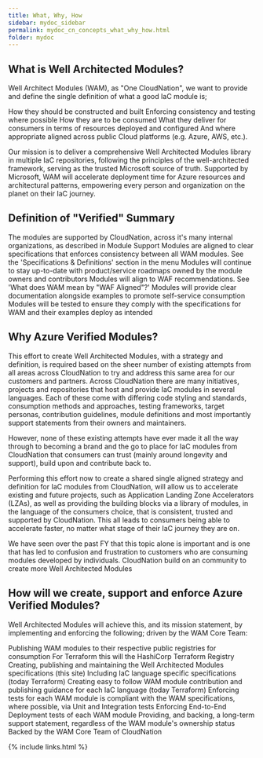 ```yaml
---
title: What, Why, How
sidebar: mydoc_sidebar
permalink: mydoc_cn_concepts_what_why_how.html
folder: mydoc
---
```


## What is Well Architected Modules?
Well Architect Modules (WAM), as "One CloudNation", we want to provide and define the single definition of what a good IaC module is;

How they should be constructed and built
Enforcing consistency and testing where possible
How they are to be consumed
What they deliver for consumers in terms of resources deployed and configured
And where appropriate aligned across public Cloud platforms (e.g. Azure, AWS, etc.).

Our mission is to deliver a comprehensive Well Architected Modules library in multiple IaC repositories, following the principles of the well-architected framework, serving as the trusted Microsoft source of truth. Supported by Microsoft, WAM will accelerate deployment time for Azure resources and architectural patterns, empowering every person and organization on the planet on their IaC journey.

## Definition of "Verified" Summary

The modules are supported by CloudNation, across it's many internal organizations, as described in Module Support
Modules are aligned to clear specifications that enforces consistency between all WAM modules. See the 'Specifications & Definitions' section in the menu
Modules will continue to stay up-to-date with product/service roadmaps owned by the module owners and contributors
Modules will align to WAF recommendations. See 'What does WAM mean by "WAF Aligned"?'
Modules will provide clear documentation alongside examples to promote self-service consumption
Modules will be tested to ensure they comply with the specifications for WAM and their examples deploy as intended

## Why Azure Verified Modules?

This effort to create Well Architected Modules, with a strategy and definition, is required based on the sheer number of existing attempts from all areas across CloudNation to try and address this same area for our customers and partners. Across CloudNation there are many initiatives, projects and repositories that host and provide IaC modules in several languages. Each of these come with differing code styling and standards, consumption methods and approaches, testing frameworks, target personas, contribution guidelines, module definitions and most importantly support statements from their owners and maintainers.

However, none of these existing attempts have ever made it all the way through to becoming a brand and the go to place for IaC modules from CloudNation that consumers can trust (mainly around longevity and support), build upon and contribute back to.

Performing this effort now to create a shared single aligned strategy and definition for IaC modules from CloudNation, will allow us to accelerate existing and future projects, such as Application Landing Zone Accelerators (LZAs), as well as providing the building blocks via a library of modules, in the language of the consumers choice, that is consistent, trusted and supported by CloudNation. This all leads to consumers being able to accelerate faster, no matter what stage of their IaC journey they are on.

We have seen over the past FY that this topic alone is important and is one that has led to confusion and frustration to customers who are consuming modules developed by individuals. CloudNation build on an community to create more Well Architected Modules

## How will we create, support and enforce Azure Verified Modules?
Well Architected Modules will achieve this, and its mission statement, by implementing and enforcing the following; driven by the WAM Core Team:

Publishing WAM modules to their respective public registries for consumption
For Terraform this will the HashiCorp Terraform Registry
Creating, publishing and maintaining the Well Architected Modules specifications (this site)
Including IaC language specific specifications (today Terraform)
Creating easy to follow WAM module contribution and publishing guidance for each IaC language (today Terraform)
Enforcing tests for each WAM module is compliant with the WAM specifications, where possible, via Unit and Integration tests
Enforcing End-to-End Deployment tests of each WAM module
Providing, and backing, a long-term support statement, regardless of the WAM module's ownership status
Backed by the WAM Core Team of CloudNation

{% include links.html %}
